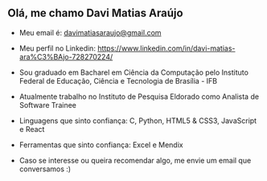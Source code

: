 ## Olá, me chamo Davi Matias Araújo

- Meu email é: davimatiasaraujo@gmail.com
- Meu perfil no Linkedin: https://www.linkedin.com/in/davi-matias-ara%C3%BAjo-728270224/
- Sou graduado em Bacharel em Ciência da Computação pelo Instituto Federal de Educação, Ciência e Tecnologia de Brasília - IFB
- Atualmente trabalho no Instituto de Pesquisa Eldorado como Analista de Software Trainee

- Linguagens que sinto confiança: C, Python, HTML5 & CSS3, JavaScript e React
- Ferramentas que sinto confiança: Excel e Mendix

- Caso se interesse ou queira recomendar algo, me envie um email que conversamos :)
